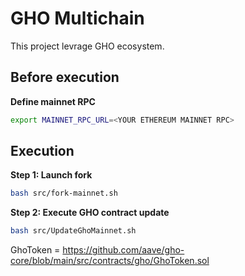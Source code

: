 # GHO Multichain

This project levrage GHO ecosystem.

## Before execution

**Define mainnet RPC**

```bash
export MAINNET_RPC_URL=<YOUR ETHEREUM MAINNET RPC>
```

## Execution

**Step 1: Launch fork**

```bash
bash src/fork-mainnet.sh
```

**Step 2: Execute GHO contract update**

```bash
bash src/UpdateGhoMainnet.sh
```

GhoToken = https://github.com/aave/gho-core/blob/main/src/contracts/gho/GhoToken.sol

